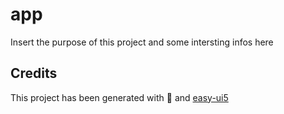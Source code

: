 # app
Insert the purpose of this project and some intersting infos here


## Credits
This project has been generated with 💙 and [easy-ui5](https://github.com/SAP)
